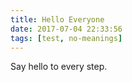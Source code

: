 ```yaml
---
title: Hello Everyone
date: 2017-07-04 22:33:56
tags: [test, no-meanings]
---
```

Say hello to every step.